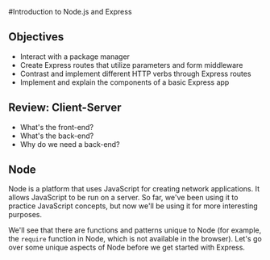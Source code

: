 #Introduction to Node.js and Express

## Objectives
* Interact with a package manager
* Create Express routes that utilize parameters and form middleware
* Contrast and implement different HTTP verbs through Express routes
* Implement and explain the components of a basic Express app

## Review: Client-Server

* What's the front-end?
* What's the back-end?
* Why do we need a back-end?

## Node
Node is a platform that uses JavaScript for creating network applications. It allows JavaScript to be run on a server. So far, we've been using it to practice JavaScript concepts, but now we'll be using it for more interesting purposes.

We'll see that there are functions and patterns unique to Node (for example, the `require` function in Node, which is not available in the browser). Let's go over some unique aspects of Node before we get started with Express.
